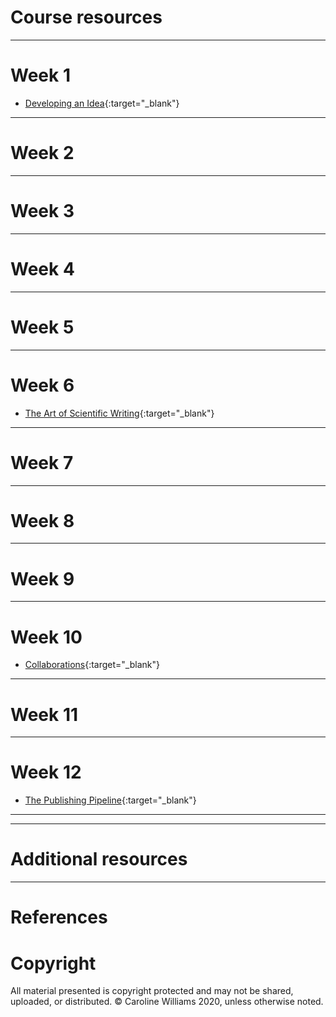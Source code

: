 # Course resources
***
# Week 1
* [Developing an Idea](files/presentations/Week01_DevelopingAnIdea.pdf){:target="_blank"}

***
# Week 2
***
# Week 3
***
# Week 4
***
# Week 5
***
# Week 6
* [The Art of Scientific Writing](files/presentations/Week06_TheArtofScientificWriting.pdf){:target="_blank"}

***
# Week 7
***
# Week 8
***
# Week 9
***
# Week 10
* [Collaborations](files/presentations/Week10_Collaborations.pdf){:target="_blank"}

***
# Week 11
***
# Week 12
* [The Publishing Pipeline](files/presentations/Week12_PeerReview.pdf){:target="_blank"}
***






***
# Additional resources

***
# References


# Copyright
All material presented is copyright protected and may not be shared, uploaded, or distributed. &copy; Caroline Williams 2020, unless otherwise noted. 







